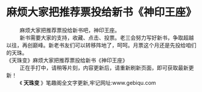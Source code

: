 <h1>麻烦大家把推荐票投给新书《神印王座》</h1>
<div id="content">&nbsp&nbsp&nbsp&nbsp&nbsp&nbsp&nbsp&nbsp
 麻烦大家把推荐票投给新书吧，神印王座。
 <br/>&nbsp&nbsp&nbsp&nbsp&nbsp&nbsp&nbsp&nbsp
 新书需要大家的支持，收藏、点击、投票。老三会努力写好新书，争取超越以往，再创巅峰。新老书友们可以转移阵地了，呵呵。月票这个月还是先投给咱们的天珠。
 <br/>
 《天珠变》麻烦大家把推荐票投给新书《神印王座》
 <br/>&nbsp&nbsp&nbsp&nbsp&nbsp&nbsp&nbsp&nbsp
 正在手打中，请稍等片刻，内容更新后，请重新刷新页面，即可获取最新更新！
 <br/>&nbsp&nbsp&nbsp&nbsp&nbsp&nbsp&nbsp&nbsp
 《
 <b>
  天珠变
 </b>
 》笔趣阁全文字更新,牢记网址:www.gebiqu.com
 <br/>&nbsp&nbsp&nbsp&nbsp&nbsp&nbsp&nbsp&nbsp
 <br/>
</div>
